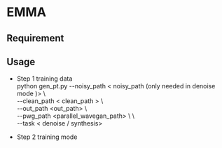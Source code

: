 # EMMA
## Requirement
## Usage

* Step 1 training data \
        python gen_pt.py --noisy_path < noisy_path (only needed in denoise mode )> \ \
        --clean_path < clean_path > \ \
        --out_path <out_path> \ \
        --pwg_path <parallel_wavegan_path> \ \   
        --task < denoise / synthesis>

* Step 2 training mode
